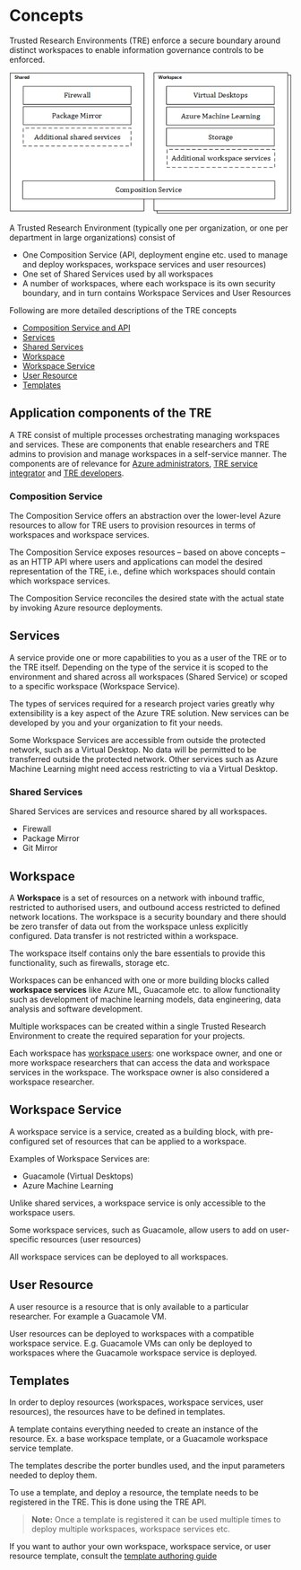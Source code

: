 # Concepts

Trusted Research Environments (TRE) enforce a secure boundary around distinct workspaces to enable information governance controls to be enforced.

![Concepts](./assets/treconcepts.png)

A Trusted Research Environment (typically one per organization, or one per department in large organizations) consist of

- One Composition Service (API, deployment engine etc. used to manage and deploy workspaces, workspace services and user resources)
- One set of Shared Services used by all workspaces
- A number of workspaces, where each workspace is its own security boundary, and in turn contains Workspace Services and User Resources

Following are more detailed descriptions of the TRE concepts

- [Composition Service and API](#application-components-of-the-tre)
- [Services](#services)
- [Shared Services](#shared-services)
- [Workspace](#workspace)
- [Workspace Service](#workspace-service)
- [User Resource](#user-resource)
- [Templates](#templates)

## Application components of the TRE

A TRE consist of multiple processes orchestrating managing workspaces and services. These are components that enable researchers and TRE admins to provision and manage workspaces in a self-service manner. The components are of relevance for [Azure administrators](./user-roles.md#Azure-administrator), [TRE service integrator](./user-roles.md#TRE-service-integrator) and [TRE developers](./user-roles.md#Azure-TRE-developer).

### Composition Service

The Composition Service offers an abstraction over the lower-level Azure resources to allow for TRE users to provision resources in terms of workspaces and workspace services.

The Composition Service exposes resources – based on above concepts – as an HTTP API where users and applications can model the desired representation of the TRE, i.e., define which workspaces should contain which workspace services.

The Composition Service reconciles the desired state with the actual state by invoking Azure resource deployments.

## Services

A service provide one or more capabilities to you as a user of the TRE or to the TRE itself.  Depending on the type of the service it is scoped to the environment and shared across all workspaces (Shared Service) or scoped to a specific workspace (Workspace Service).

The types of services required for a research project varies greatly why extensibility is a key aspect of the Azure TRE solution. New services can be developed by you and your organization to fit your needs.

Some Workspace Services are accessible from outside the protected network, such as a Virtual Desktop. No data will be permitted to be transferred outside the protected network. Other services such as Azure Machine Learning might need access restricting to via a Virtual Desktop.

### Shared Services

Shared Services are services and resource shared by all workspaces.

- Firewall
- Package Mirror
- Git Mirror

## Workspace

A **Workspace** is a set of resources on a network with inbound traffic, restricted to authorised users, and outbound access restricted to defined network locations. The workspace is a security boundary and there should be zero transfer of data out from the workspace unless explicitly configured. Data transfer is not restricted within a workspace.

The workspace itself contains only the bare essentials to provide this functionality, such as firewalls, storage etc.

Workspaces can be enhanced with one or more building blocks called **workspace services** like Azure ML, Guacamole etc. to allow functionality such as development of machine learning models, data engineering, data analysis and software development.

Multiple workspaces can be created within a single Trusted Research Environment to create the required separation for your projects.

Each workspace has [workspace users](./user-roles.md): one workspace owner, and one or more workspace researchers that can access the data and workspace services in the workspace. The workspace owner is also considered a workspace researcher.

## Workspace Service

A workspace service is a service, created as a building block, with pre-configured set of resources that can be applied to a workspace.

Examples of Workspace Services are:

- Guacamole (Virtual Desktops)
- Azure Machine Learning

Unlike shared services, a workspace service is only accessible to the workspace users.

Some workspace services, such as Guacamole, allow users to add on user-specific resources (user resources)

All workspace services can be deployed to all workspaces.

## User Resource

A user resource is a resource that is only available to a particular researcher. For example a Guacamole VM.

User resources can be deployed to workspaces with a compatible workspace service. E.g. Guacamole VMs can only be deployed to workspaces where the Guacamole workspace service is deployed.

## Templates

In order to deploy resources (workspaces, workspace services, user resources), the resources have to be defined in templates.

A template contains everything needed to create an instance of the resource. Ex. a base workspace template, or a Guacamole workspace service template.

The templates describe the porter bundles used, and the input parameters needed to deploy them.

To use a template, and deploy a resource, the template needs to be registered in the TRE. This is done using the TRE API.

> **Note:** Once a template is registered it can be used multiple times to deploy multiple workspaces, workspace services etc.

If you want to author your own workspace, workspace service, or user resource template, consult the [template authoring guide](./authoring-workspace-templates.md)
